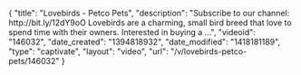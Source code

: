 {
    "title": "Lovebirds - Petco Pets",
    "description": "Subscribe to our channel: http:\/\/bit.ly\/12dY9oO Lovebirds are a charming, small bird breed that love to spend time with their owners. Interested in buying a ...",
    "videoid": "146032",
    "date_created": "1394818932",
    "date_modified": "1418181189",
    "type": "captivate",
    "layout": "video",
    "url": "\/v\/lovebirds-petco-pets\/146032"
}